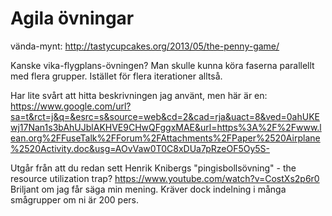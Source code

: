 # Agila övningar

vända-mynt:
http://tastycupcakes.org/2013/05/the-penny-game/

Kanske vika-flygplans-övningen? Man skulle kunna köra faserna parallellt med flera grupper. Istället för flera iterationer alltså. 

Har lite svårt att hitta beskrivningen jag använt, men här är en:
https://www.google.com/url?sa=t&rct=j&q=&esrc=s&source=web&cd=2&cad=rja&uact=8&ved=0ahUKEwj17Nan1s3bAhUJblAKHVE9CHwQFggxMAE&url=https%3A%2F%2Fwww.lean.org%2FFuseTalk%2FForum%2FAttachments%2FPaper%2520Airplane%2520Activity.doc&usg=AOvVaw0T0C8xDUa7pRzeOF5Oy5S-

Utgår från att du redan sett Henrik Knibergs "pingisbollsövning" - the resource utilization trap?
https://www.youtube.com/watch?v=CostXs2p6r0
Briljant om jag får säga min mening. Kräver dock indelning i många smågrupper om ni är 200 pers.
